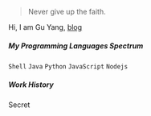 > Never give up the faith. 

Hi, I am Gu Yang, [blog](https://dracarys.com.cn)

##### My Programming Languages Spectrum

`Shell` `Java` `Python` `JavaScript` `Nodejs`

##### Work History

Secret
